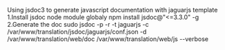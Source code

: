 Using jsdoc3 to generate javascript documentation with jaguarjs template
1.Install jsdoc node module globaly
    npm install jsdoc@"<=3.3.0" -g
2.Generate the doc
    sudo jsdoc -p -r -t jaguarjs -c /var/www/translation/jsdoc/jaguarjs/conf.json -d /var/www/translation/web/doc /var/www/translation/web/js --verbose